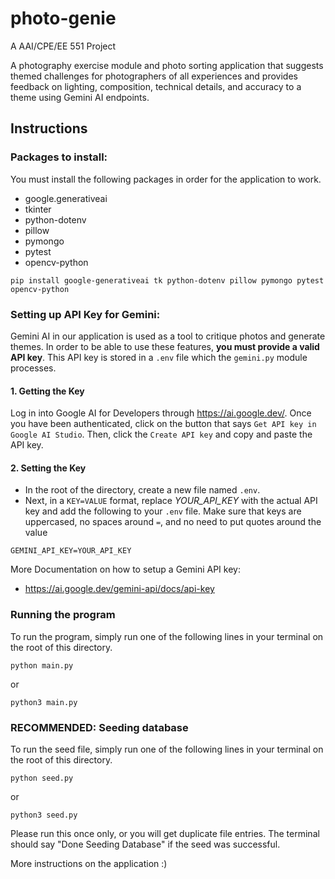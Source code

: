 # photo-genie
A AAI/CPE/EE 551 Project

A photography exercise module and photo sorting application that suggests themed challenges for photographers of all experiences and provides feedback on lighting, composition, technical details, and accuracy to a theme using Gemini AI endpoints. 


## Instructions

### Packages to install:

You must install the following packages in order for the application to work.
- google.generativeai
- tkinter
- python-dotenv
- pillow
- pymongo
- pytest
- opencv-python

```
pip install google-generativeai tk python-dotenv pillow pymongo pytest opencv-python
```

### Setting up API Key for Gemini:
Gemini AI in our application is used as a tool to critique photos and generate themes. In order to be able to use these features, **you must provide a valid API key**. This API key is stored in a `.env` file which the `gemini.py` module processes.

#### 1. Getting the Key
Log in into Google AI for Developers through https://ai.google.dev/. Once you have been authenticated, click on the button that says 
```Get API key in Google AI Studio```. Then, click the ```Create API key``` and copy and paste the API key.

#### 2. Setting the Key
- In the root of the directory, create a new file named `.env`.
- Next, in a `KEY=VALUE` format, replace *YOUR_API_KEY* with the actual API key and add the following to your `.env` file. Make sure that keys are uppercased, no spaces around `=`, and no need to put quotes around the value
```
GEMINI_API_KEY=YOUR_API_KEY
```

More Documentation on how to setup a Gemini API key:
- https://ai.google.dev/gemini-api/docs/api-key

### Running the program
To run the program, simply run one of the following lines in your terminal on the root of this directory.
```
python main.py
```
or
```
python3 main.py
```

### RECOMMENDED: Seeding database
To run the seed file, simply run one of the following lines in your terminal on the root of this directory.
```
python seed.py
```
or
```
python3 seed.py
```
Please run this once only, or you will get duplicate file entries. The terminal should say "Done Seeding Database" if the seed was successful. 

More instructions on the application :)
